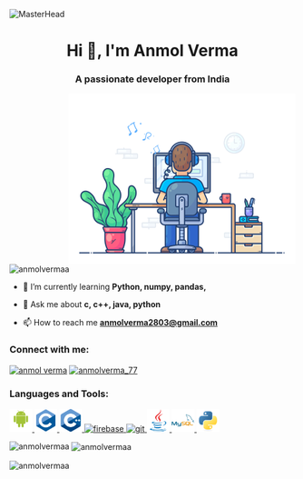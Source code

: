 ![MasterHead](https://w0.peakpx.com/wallpaper/1021/487/HD-wallpaper-technology-code-programming-programmer.jpg)
<h1 align="center">Hi 👋, I'm Anmol Verma</h1>
<h3 align="center">A passionate developer from India</h3>
<img align="right" alt="Coding" width="400" src="https://raw.githubusercontent.com/SupianIDz/SupianIDz/main/coding.gif">

<p align="left"> <img src="https://komarev.com/ghpvc/?username=anmolvermaa&label=Profile%20views&color=0e75b6&style=flat" alt="anmolvermaa" /> </p>

- 🌱 I’m currently learning **Python, numpy, pandas,**

- 💬 Ask me about **c, c++, java, python**

- 📫 How to reach me **anmolverma2803@gmail.com**

<h3 align="left">Connect with me:</h3>
<p align="left">
<a href="https://linkedin.com/in/anmol verma" target="blank"><img align="center" src="https://raw.githubusercontent.com/rahuldkjain/github-profile-readme-generator/master/src/images/icons/Social/linked-in-alt.svg" alt="anmol verma" height="30" width="40" /></a>
<a href="https://instagram.com/anmolverma_77" target="blank"><img align="center" src="https://raw.githubusercontent.com/rahuldkjain/github-profile-readme-generator/master/src/images/icons/Social/instagram.svg" alt="anmolverma_77" height="30" width="40" /></a>
</p>

<h3 align="left">Languages and Tools:</h3>
<p align="left"> <a href="https://developer.android.com" target="_blank" rel="noreferrer"> <img src="https://raw.githubusercontent.com/devicons/devicon/master/icons/android/android-original-wordmark.svg" alt="android" width="40" height="40"/> </a> <a href="https://www.cprogramming.com/" target="_blank" rel="noreferrer"> <img src="https://raw.githubusercontent.com/devicons/devicon/master/icons/c/c-original.svg" alt="c" width="40" height="40"/> </a> <a href="https://www.w3schools.com/cpp/" target="_blank" rel="noreferrer"> <img src="https://raw.githubusercontent.com/devicons/devicon/master/icons/cplusplus/cplusplus-original.svg" alt="cplusplus" width="40" height="40"/> </a> <a href="https://firebase.google.com/" target="_blank" rel="noreferrer"> <img src="https://www.vectorlogo.zone/logos/firebase/firebase-icon.svg" alt="firebase" width="40" height="40"/> </a> <a href="https://git-scm.com/" target="_blank" rel="noreferrer"> <img src="https://www.vectorlogo.zone/logos/git-scm/git-scm-icon.svg" alt="git" width="40" height="40"/> </a> <a href="https://www.java.com" target="_blank" rel="noreferrer"> <img src="https://raw.githubusercontent.com/devicons/devicon/master/icons/java/java-original.svg" alt="java" width="40" height="40"/> </a> <a href="https://www.mysql.com/" target="_blank" rel="noreferrer"> <img src="https://raw.githubusercontent.com/devicons/devicon/master/icons/mysql/mysql-original-wordmark.svg" alt="mysql" width="40" height="40"/> </a> <a href="https://www.python.org" target="_blank" rel="noreferrer"> <img src="https://raw.githubusercontent.com/devicons/devicon/master/icons/python/python-original.svg" alt="python" width="40" height="40"/> </a> </p>

<p><img align="left" src="https://github-readme-stats.vercel.app/api/top-langs?username=anmolvermaa&show_icons=true&locale=en&layout=compact" alt="anmolvermaa" /></p>

<p>&nbsp;<img align="center" src="https://github-readme-stats.vercel.app/api?username=anmolvermaa&show_icons=true&locale=en" alt="anmolvermaa" /></p>

<p><img align="center" src="https://github-readme-streak-stats.herokuapp.com/?user=anmolvermaa&" alt="anmolvermaa" /></p>
